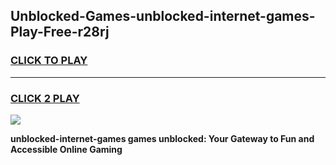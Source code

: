 
## Unblocked-Games-unblocked-internet-games-Play-Free-r28rj
<h3>
<a href="https://premium76.site?title=unblocked-internet-games&ref=10A">CLICK TO PLAY</a></h3>
<hr>

<h3>
<a href="https://premium76.site?title=unblocked-internet-games&ref=10A">CLICK 2 PLAY</a>
  
</h3>

<a href="https://premium76.site?title=unblocked-internet-games&ref=10A"><img src="https://clearcache.store/games.png"></a>


**unblocked-internet-games games unblocked: Your Gateway to Fun and Accessible Online Gaming**
